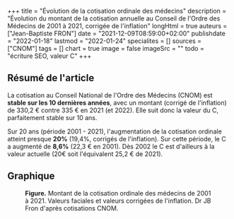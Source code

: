 +++
title = "Évolution de la cotisation ordinale des médecins"
description = "Évolution du montant de la cotisation annuelle au Conseil de l'Ordre des Médecins de 2001 à 2021, corrigée de l'inflation"
longHtml = true
auteurs = ["Jean-Baptiste FRON"]
date = "2021-12-09T08:59:00+02:00"
publishdate = "2022-01-18"
lastmod = "2022-01-24"
specialites = []
sources = ["CNOM"]
tags = []
chart = true
image = false
imageSrc = ""
todo = "écriture SEO, valeur C"
+++

## Résumé de l'article

La cotisation au Conseil National de l'Ordre des Médecins (CNOM) est **stable sur les 10 dernières années**, avec un montant (corrigé de l'inflation) de 330,2 € contre 335 € en 2021 (et 2022). Elle suit donc la valeur du C, parfaitement stable sur 10 ans.

Sur 20 ans (période 2001 - 2021), l'augmentation de la cotisation ordinale atteint presque **20%** (19,4%, corrigés de l'inflation). Sur cette période, le C a augmenté de **8,6%** (22,3 € en 2001). Dès 2002 le C est d'ailleurs à la valeur actuelle (20€ soit l'équivalent 25,2 € de 2021).

## Graphique

<figure>
  <div id="chart" class="border alert mb-4"></div>
  <figcaption><b>Figure.</b> Montant de la cotisation ordinale des médecins de 2001 à 2021. Valeurs faciales et valeurs corrigées de l'inflation. Dr JB Fron d'après cotisations CNOM.</figcaption>
</figure>
<script>
// https://www.insee.fr/fr/information/2417794
const chartOptions = {
  series: [{
    name: 'Euros courants',
    data: [214, 219, 227, 235, 245, 252, 260, 275, 290, 295, 300, 300, 300, 305, 320, 330, 333, 335, 335, 335, 335]
  }, {
    name: 'Euros 2021',
    data: [66.55, 62.55, 58.97, 54.87, 51.7, 48.3, 45.88, 39.06, 40.91, 36.57, 30.21, 23.88, 21.08, 19.8, 20.64, 20.65, 17.21, 10.92, 7.14, 5.5, 0]
  }],
  chart: { stacked: true },
  title: { text: 'Évolution de la cotisation ordinale des médecins de 2001 à 2021' },
  xaxis: {
    categories: [2001, 2002, 2003, 2004, 2005, 2006, 2007, 2008, 2009, 2010, 2011, 2012, 2013, 2014, 2015, 2016, 2017, 2018, 2019, 2020, 2021],
    tickAmount: 10
  },
  yaxis: [
    {
      title: { text: "Montant (€)" },
      labels: {
        style: { colors: '#757575' }
      },
      decimalsInFloat: 0
    }
  ],
  tooltip: {
    // x: { show: true },
    y: [{
      formatter: function(value) { return `${value} €` }
    },
    {
      formatter: function(value, { series, seriesIndex, dataPointIndex, w }) {
        value += series[0][dataPointIndex];
        Math.round(value);
        return `<strong>${value} €</strong>`;
        }
    }]
  },
  theme: {
    monochrome: { enabled: true }
  }
}
</script>
